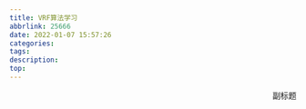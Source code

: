 ```yaml
---
title: VRF算法学习
abbrlink: 25666
date: 2022-01-07 15:57:26
categories:
tags:
description:
top:
---
```


<p align="right">副标题</p> 



<!-- more -->

